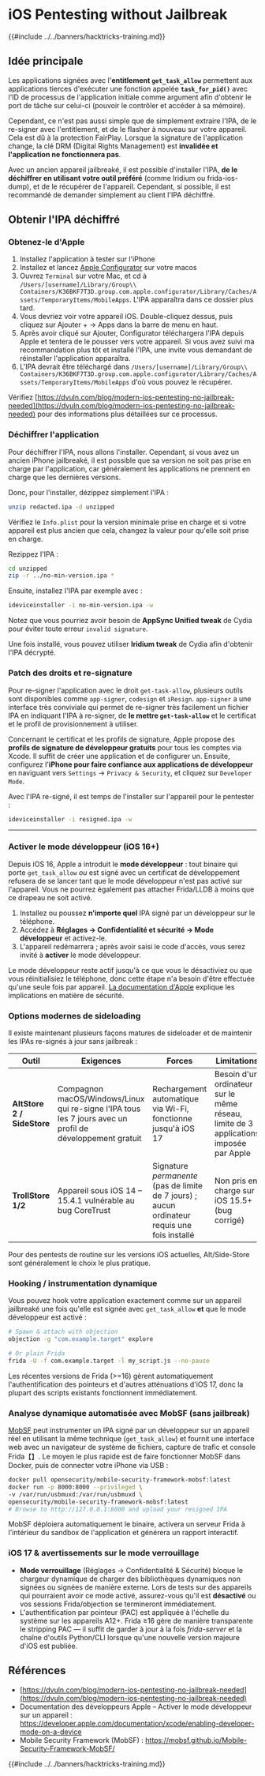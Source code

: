 # iOS Pentesting without Jailbreak

{{#include ../../banners/hacktricks-training.md}}

## Idée principale

Les applications signées avec l'**entitlement `get_task_allow`** permettent aux applications tierces d'exécuter une fonction appelée **`task_for_pid()`** avec l'ID de processus de l'application initiale comme argument afin d'obtenir le port de tâche sur celui-ci (pouvoir le contrôler et accéder à sa mémoire).

Cependant, ce n'est pas aussi simple que de simplement extraire l'IPA, de le re-signer avec l'entitlement, et de le flasher à nouveau sur votre appareil. Cela est dû à la protection FairPlay. Lorsque la signature de l'application change, la clé DRM (Digital Rights Management) est **invalidée et l'application ne fonctionnera pas**.

Avec un ancien appareil jailbreaké, il est possible d'installer l'IPA, **de le déchiffrer en utilisant votre outil préféré** (comme Iridium ou frida-ios-dump), et de le récupérer de l'appareil. Cependant, si possible, il est recommandé de demander simplement au client l'IPA déchiffré.

## Obtenir l'IPA déchiffré

### Obtenez-le d'Apple

1. Installez l'application à tester sur l'iPhone
2. Installez et lancez [Apple Configurator](https://apps.apple.com/au/app/apple-configurator/id1037126344?mt=12) sur votre macos
3. Ouvrez `Terminal` sur votre Mac, et cd à `/Users/[username]/Library/Group\\ Containers/K36BKF7T3D.group.com.apple.configurator/Library/Caches/Assets/TemporaryItems/MobileApps`. L'IPA apparaîtra dans ce dossier plus tard.
4. Vous devriez voir votre appareil iOS. Double-cliquez dessus, puis cliquez sur Ajouter + → Apps dans la barre de menu en haut.
5. Après avoir cliqué sur Ajouter, Configurator téléchargera l'IPA depuis Apple et tentera de le pousser vers votre appareil. Si vous avez suivi ma recommandation plus tôt et installé l'IPA, une invite vous demandant de réinstaller l'application apparaîtra.
6. L'IPA devrait être téléchargé dans `/Users/[username]/Library/Group\\ Containers/K36BKF7T3D.group.com.apple.configurator/Library/Caches/Assets/TemporaryItems/MobileApps` d'où vous pouvez le récupérer.

Vérifiez [https://dvuln.com/blog/modern-ios-pentesting-no-jailbreak-needed](https://dvuln.com/blog/modern-ios-pentesting-no-jailbreak-needed) pour des informations plus détaillées sur ce processus.

### Déchiffrer l'application

Pour déchiffrer l'IPA, nous allons l'installer. Cependant, si vous avez un ancien iPhone jailbreaké, il est possible que sa version ne soit pas prise en charge par l'application, car généralement les applications ne prennent en charge que les dernières versions.

Donc, pour l'installer, dézippez simplement l'IPA :
```bash
unzip redacted.ipa -d unzipped
```
Vérifiez le `Info.plist` pour la version minimale prise en charge et si votre appareil est plus ancien que cela, changez la valeur pour qu'elle soit prise en charge.

Rezippez l'IPA :
```bash
cd unzipped
zip -r ../no-min-version.ipa *
```
Ensuite, installez l'IPA par exemple avec :
```bash
ideviceinstaller -i no-min-version.ipa -w
```
Notez que vous pourriez avoir besoin de **AppSync Unified tweak** de Cydia pour éviter toute erreur `invalid signature`.

Une fois installé, vous pouvez utiliser **Iridium tweak** de Cydia afin d'obtenir l'IPA décrypté.


### Patch des droits et re-signature

Pour re-signer l'application avec le droit `get-task-allow`, plusieurs outils sont disponibles comme `app-signer`, `codesign` et `iResign`. `app-signer` a une interface très conviviale qui permet de re-signer très facilement un fichier IPA en indiquant l'IPA à re-signer, de **le mettre `get-task-allow`** et le certificat et le profil de provisionnement à utiliser.

Concernant le certificat et les profils de signature, Apple propose des **profils de signature de développeur gratuits** pour tous les comptes via Xcode. Il suffit de créer une application et de configurer un. Ensuite, configurez l'**iPhone pour faire confiance aux applications de développeur** en naviguant vers `Settings` → `Privacy & Security`, et cliquez sur `Developer Mode`.

Avec l'IPA re-signé, il est temps de l'installer sur l'appareil pour le pentester :
```bash
ideviceinstaller -i resigned.ipa -w
```
---

### Activer le mode développeur (iOS 16+)

Depuis iOS 16, Apple a introduit le **mode développeur** : tout binaire qui porte `get_task_allow` *ou* est signé avec un certificat de développement refusera de se lancer tant que le mode développeur n'est pas activé sur l'appareil. Vous ne pourrez également pas attacher Frida/LLDB à moins que ce drapeau ne soit activé.

1. Installez ou poussez **n'importe quel** IPA signé par un développeur sur le téléphone.
2. Accédez à **Réglages → Confidentialité et sécurité → Mode développeur** et activez-le.
3. L'appareil redémarrera ; après avoir saisi le code d'accès, vous serez invité à **activer** le mode développeur.

Le mode développeur reste actif jusqu'à ce que vous le désactiviez ou que vous réinitialisiez le téléphone, donc cette étape n'a besoin d'être effectuée qu'une seule fois par appareil. [La documentation d'Apple](https://developer.apple.com/documentation/xcode/enabling-developer-mode-on-a-device) explique les implications en matière de sécurité.

### Options modernes de sideloading

Il existe maintenant plusieurs façons matures de sideloader et de maintenir les IPAs re-signés à jour sans jailbreak :

| Outil | Exigences | Forces | Limitations |
|-------|-----------|--------|-------------|
| **AltStore 2 / SideStore** | Compagnon macOS/Windows/Linux qui re-signe l'IPA tous les 7 jours avec un profil de développement gratuit | Rechargement automatique via Wi-Fi, fonctionne jusqu'à iOS 17 | Besoin d'un ordinateur sur le même réseau, limite de 3 applications imposée par Apple |
| **TrollStore 1/2** | Appareil sous iOS 14 – 15.4.1 vulnérable au bug CoreTrust | Signature *permanente* (pas de limite de 7 jours) ; aucun ordinateur requis une fois installé | Non pris en charge sur iOS 15.5+ (bug corrigé) |

Pour des pentests de routine sur les versions iOS actuelles, Alt/Side-Store sont généralement le choix le plus pratique.

### Hooking / instrumentation dynamique

Vous pouvez hook votre application exactement comme sur un appareil jailbreaké une fois qu'elle est signée avec `get_task_allow` **et** que le mode développeur est activé :
```bash
# Spawn & attach with objection
objection -g "com.example.target" explore

# Or plain Frida
frida -U -f com.example.target -l my_script.js --no-pause
```
Les récentes versions de Frida (>=16) gèrent automatiquement l'authentification des pointeurs et d'autres atténuations d'iOS 17, donc la plupart des scripts existants fonctionnent immédiatement.

### Analyse dynamique automatisée avec MobSF (sans jailbreak)

[MobSF](https://mobsf.github.io/Mobile-Security-Framework-MobSF/) peut instrumenter un IPA signé par un développeur sur un appareil réel en utilisant la même technique (`get_task_allow`) et fournit une interface web avec un navigateur de système de fichiers, capture de trafic et console Frida【】. Le moyen le plus rapide est de faire fonctionner MobSF dans Docker, puis de connecter votre iPhone via USB :
```bash
docker pull opensecurity/mobile-security-framework-mobsf:latest
docker run -p 8000:8000 --privileged \
-v /var/run/usbmuxd:/var/run/usbmuxd \
opensecurity/mobile-security-framework-mobsf:latest
# Browse to http://127.0.0.1:8000 and upload your resigned IPA
```
MobSF déploiera automatiquement le binaire, activera un serveur Frida à l'intérieur du sandbox de l'application et générera un rapport interactif.

### iOS 17 & avertissements sur le mode verrouillage

* **Mode verrouillage** (Réglages → Confidentialité & Sécurité) bloque le chargeur dynamique de charger des bibliothèques dynamiques non signées ou signées de manière externe. Lors de tests sur des appareils qui pourraient avoir ce mode activé, assurez-vous qu'il est **désactivé** ou vos sessions Frida/objection se termineront immédiatement.
* L'authentification par pointeur (PAC) est appliquée à l'échelle du système sur les appareils A12+. Frida ≥16 gère de manière transparente le stripping PAC — il suffit de garder à jour à la fois *frida-server* et la chaîne d'outils Python/CLI lorsque qu'une nouvelle version majeure d'iOS est publiée.

## Références

- [https://dvuln.com/blog/modern-ios-pentesting-no-jailbreak-needed](https://dvuln.com/blog/modern-ios-pentesting-no-jailbreak-needed)
- Documentation des développeurs Apple – Activer le mode développeur sur un appareil : <https://developer.apple.com/documentation/xcode/enabling-developer-mode-on-a-device>
- Mobile Security Framework (MobSF) : <https://mobsf.github.io/Mobile-Security-Framework-MobSF/>

{{#include ../../banners/hacktricks-training.md}}
